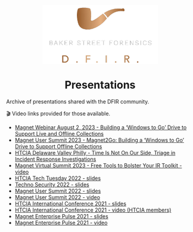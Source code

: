 <div align="center">
 <img style="padding:0;vertical-align:bottom;" height="158" width="311" src="BSF.png"/>
 <p>
  <h1>
   Presentations
  </h1>
 </p>

</div>

Archive of presentations shared with the DFIR community.
>
🎬 Video links provided for those available.

- [Magnet Webinar August 2, 2023 - Building a ‘Windows to Go’ Drive to Support Live and Offline Collections](Magnet2Go.pdf)
- [Magnet User Summit 2023 - Magnet2Go: Building a ‘Windows to Go’ Drive to Support Offline Collections](MUS23_Magnet2Go.pdf)
- [HTCIA Delaware Valley Philly - Time Is Not On Our Side, Triage in Incident Response Investigations](HTCIA-Triage.pdf)
- [Magnet Virtual Summit 2023 - Free Tools to Bolster Your IR Toolkit - video](https://www.magnetforensics.com/resources/free-triage-tools-to-bolster-your-ir-toolkit/)
- [HTCIA Tech Tuesday 2022 - slides](HTCIA_TechTuesday.pdf)
- [Techno Security 2022 - slides](Techno_2022_FreeTools4DFIR.pdf)
- [Magnet User Summit 2022 - slides](MUS-2022_FreeTools.pdf)
- [Magnet User Summit 2022 - video](https://youtu.be/aVDYQvCcoFU)
- [HTCIA International Conference 2021 - slides](HTCIA_Powershell.pdf)
- [HTCIA International Conference 2021 - video (HTCIA members)](https://train.htcia.org/products/powershell-tools-for-ir-forensics-collection)
- [Magnet Enterprise Pulse 2021 - slides](PowerShellToolsForIR.pdf)
- [Magnet Enterprise Pulse 2021 - video](https://youtu.be/HpYxciMqEzM)
